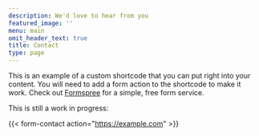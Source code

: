 ```yaml
---
description: We'd love to hear from you
featured_image: ''
menu: main
omit_header_text: true
title: Contact
type: page
---
```

This is an example of a custom shortcode that you can put right into your content. You will need to add a form action to the shortcode to make it work. Check out [Formspree](https://formspree.io/) for a simple, free form service.

This is still a work in progress:

{{< form-contact action="<https://example.com>" >}}
